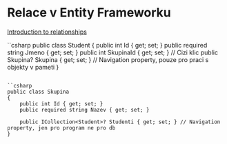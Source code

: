 # Relace v Entity Frameworku

[Introduction to relationships](https://learn.microsoft.com/en-us/ef/core/modeling/relationships)

``csharp
public class Student
{
    public int Id { get; set; }
    public required string Jmeno { get; set; }
    public int SkupinaId { get; set; } // Cizi klic
    public Skupina? Skupina { get; set; } // Navigation property, pouze pro praci s objekty v pameti
}
```

``csharp
public class Skupina
{
    public int Id { get; set; }
    public required string Nazev { get; set; }

    public ICollection<Student>? Studenti { get; set; } // Navigation property, jen pro program ne pro db
}
```
